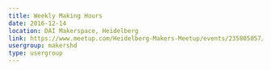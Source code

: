 ```yaml
---
title: Weekly Making Hours
date: 2016-12-14
location: DAI Makerspace, Heidelberg
link: https://www.meetup.com/Heidelberg-Makers-Meetup/events/235805057/
usergroup: makershd
type: usergroup
---
```

